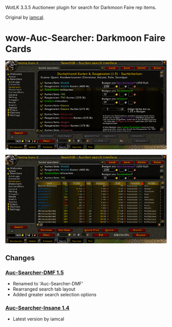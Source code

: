 WotLK 3.3.5 Auctioneer plugin for search for Darkmoon Faire rep items.

Original by [iamcal](https://github.com/iamcal/wow-Auc-Searcher-Insane).

# wow-Auc-Searcher: Darkmoon Faire Cards

![Image of the AH interface](https://raw.githubusercontent.com/telkar-rg/wow-Auc-Searcher-DMF/master/_IMG/1.png)

![Image of the AH interface](https://raw.githubusercontent.com/telkar-rg/wow-Auc-Searcher-DMF/master/_IMG/2.png)

## Changes
### [Auc-Searcher-DMF 1.5](https://github.com/telkar-rg/wow-Auc-Searcher-DMF/releases/tag/1.5)
- Renamed to 'Auc-Searcher-DMF'
- Rearranged search tab layout
- Added greater search selection options

### [Auc-Searcher-Insane 1.4](https://github.com/iamcal/wow-Auc-Searcher-Insane)
- Latest version by iamcal
